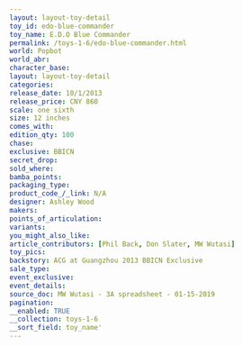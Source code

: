 ```yaml
---
layout: layout-toy-detail 
toy_id: edo-blue-commander
toy_name: E.D.O Blue Commander
permalink: /toys-1-6/edo-blue-commander.html
world: Popbot
world_abr: 
character_base: 
layout: layout-toy-detail
categories: 
release_date: 10/1/2013
release_price: CNY 860
scale: one sixth
size: 12 inches
comes_with: 
edition_qty: 100
chase: 
exclusive: BBICN
secret_drop: 
sold_where: 
bamba_points: 
packaging_type: 
product_code_/_link: N/A
designer: Ashley Wood
makers: 
points_of_articulation: 
variants: 
you_might_also_like: 
article_contributors: [Phil Back, Don Slater, MW Wutasi]
toy_pics: 
backstory: ACG at Guangzhou 2013 BBICN Exclusive
sale_type: 
event_exclusive: 
event_details: 
source_doc: MW Wutasi - 3A spreadsheet - 01-15-2019
pagination: 
__enabled: TRUE
__collection: toys-1-6
__sort_field: toy_name'
---
```

